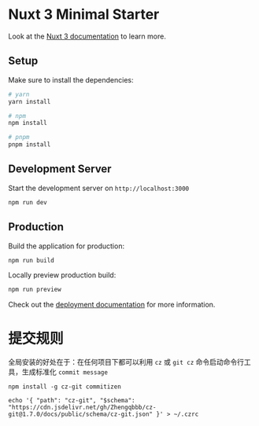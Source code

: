 <!--
 * @Author: fyfe0203 freeser@live.cn
 * @Date: 2023-07-20 16:57:43
 * @LastEditors: fyfe0203 freeser@live.cn
 * @LastEditTime: 2023-08-03 10:36:05
 * @Description:
 * @FilePath: /nuxt3-demo/README.md
-->

# Nuxt 3 Minimal Starter

Look at the [Nuxt 3 documentation](https://nuxt.com/docs/getting-started/introduction) to learn more.

## Setup

Make sure to install the dependencies:

```bash
# yarn
yarn install

# npm
npm install

# pnpm
pnpm install
```

## Development Server

Start the development server on `http://localhost:3000`

```bash
npm run dev
```

## Production

Build the application for production:

```bash
npm run build
```

Locally preview production build:

```bash
npm run preview
```

Check out the [deployment documentation](https://nuxt.com/docs/getting-started/deployment) for more information.

# 提交规则

全局安装的好处在于：在任何项目下都可以利用 `cz` 或 `git cz` 命令启动命令行工具，生成标准化 `commit message`

`npm install -g cz-git commitizen`

`echo '{ "path": "cz-git", "$schema": "https://cdn.jsdelivr.net/gh/Zhengqbbb/cz-git@1.7.0/docs/public/schema/cz-git.json" }' > ~/.czrc`
